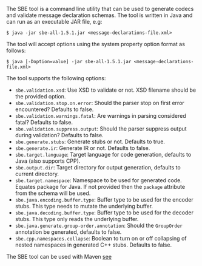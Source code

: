 The SBE tool is a command line utility that can be used to generate codecs and validate message declaration schemas. The tool is written in Java and can run as an executable JAR file, e.g:

    $ java -jar sbe-all-1.5.1.jar <message-declarations-file.xml>

The tool will accept options using the system property option format as follows:

    $ java [-Doption=value] -jar sbe-all-1.5.1.jar <message-declarations-file.xml>

The tool supports the following options:
 * `sbe.validation.xsd`: Use XSD to validate or not. XSD filename should be the provided option.
 * `sbe.validation.stop.on.error`: Should the parser stop on first error encountered? Defaults to false.
 * `sbe.validation.warnings.fatal`: Are warnings in parsing considered fatal? Defaults to false.
 * `sbe.validation.suppress.output`: Should the parser suppress output during validation? Defaults to false.
 * `sbe.generate.stubs`: Generate stubs or not. Defaults to true.
 * `sbe.generate.ir`: Generate IR or not. Defaults to false.
 * `sbe.target.language`: Target language for code generation, defaults to Java (also supports CPP).
 * `sbe.output.dir`: Target directory for output generation, defaults to current directory.
 * `sbe.target.namespace`: Namespace to be used for generated code. Equates package for Java. If not provided then the `package` attribute from the schema will be used.
 * `sbe.java.encoding.buffer.type`: Buffer type to be used for the encoder stubs. This type needs to mutate the underlying buffer.
 * `sbe.java.decoding.buffer.type`: Buffer type to be used for the decoder stubs. This type only reads the underlying buffer.
 * `sbe.java.generate.group-order.annotation`: Should the `GroupOrder` annotation be generated, defaults to false.
 * `sbe.cpp.namespaces.collapse`: Boolean to turn on or off collapsing of nested namespaces in generated C++ stubs. Defaults to false.

The SBE tool can be used with Maven
[see](https://github.com/real-logic/simple-binary-encoding/wiki/Sbe-Tool-Maven)